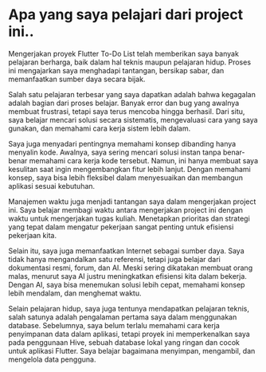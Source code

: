 # Apa yang saya pelajari dari project ini..

Mengerjakan proyek Flutter To-Do List telah memberikan saya banyak pelajaran berharga, baik dalam hal teknis maupun pelajaran hidup. Proses ini mengajarkan saya menghadapi tantangan, bersikap sabar, dan memanfaatkan sumber daya secara bijak.

Salah satu pelajaran terbesar yang saya dapatkan adalah bahwa kegagalan adalah bagian dari proses belajar. Banyak error dan bug yang awalnya membuat frustrasi, tetapi saya terus mencoba hingga berhasil. Dari situ, saya belajar mencari solusi secara sistematis, mengevaluasi cara yang saya gunakan, dan memahami cara kerja sistem lebih dalam.

Saya juga menyadari pentingnya memahami konsep dibanding hanya menyalin kode. Awalnya, saya sering mencari solusi instan tanpa benar-benar memahami cara kerja kode tersebut. Namun, ini hanya membuat saya kesulitan saat ingin mengembangkan fitur lebih lanjut. Dengan memahami konsep, saya bisa lebih fleksibel dalam menyesuaikan dan membangun aplikasi sesuai kebutuhan.

Manajemen waktu juga menjadi tantangan saya dalam mengerjakan project ini. Saya belajar membagi waktu antara mengerjakan project ini dengan waktu untuk mengerjakan tugas kuliah. Menetapkan prioritas dan strategi yang tepat dalam mengatur pekerjaan sangat penting untuk efisiensi pekerjaan kita.

Selain itu, saya juga memanfaatkan Internet sebagai sumber daya. Saya tidak hanya mengandalkan satu referensi, tetapi juga belajar dari dokumentasi resmi, forum, dan AI. Meski sering dikatakan membuat orang malas, menurut saya AI justru meningkatkan efisiensi kita dalam bekerja. Dengan AI, saya bisa menemukan solusi lebih cepat, memahami konsep lebih mendalam, dan menghemat waktu.

Selain pelajaran hidup, saya juga tentunya mendapatkan pelajaran teknis, salah satunya adalah pengalaman pertama saya dalam menggunakan database. Sebelumnya, saya belum terlalu memahami cara kerja penyimpanan data dalam aplikasi, tetapi proyek ini memperkenalkan saya pada penggunaan Hive, sebuah database lokal yang ringan dan cocok untuk aplikasi Flutter. Saya belajar bagaimana menyimpan, mengambil, dan mengelola data pengguna.